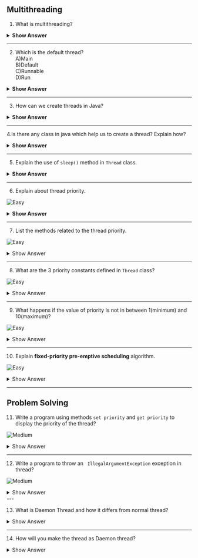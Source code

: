 ## Multithreading

1. What is multithreading?
<details>
<summary><b> Show Answer </b></summary>
<blockquote>

- Thread is termed as a lightweight process. A process is divided into parts, each part called Thread.
- Multithreading is the process of executing one or more threads simultaneously. 
- In multithreading, threads will share a common memory and the execution will also be faster.
</blockquote>
</details>

---

2. Which is the default thread?<br>
A)Main<br>
B)Default<br>
C)Runnable<br>
D)Run<br>
<details>
<summary><b> Show Answer </b></summary>
<blockquote>

A)Main
</blockquote>
<details>
<summary><b> Explanation </b></summary>
<blockquote>

- If there is no thread is created, the main thread will execute the process by default.
</blockquote>
</details>
</details>

---

3. How can we create threads in Java?
<details>
<summary><b> Show Answer </b></summary>
<blockquote>

- We can create threads in two ways.
  - By implementing `Runnable` interface
  - By extending `Thread` class 
</blockquote>
</details>

---

4.Is there any class in java which help us to create a thread? Explain how?
<details>
<summary><b> Show Answer </b></summary>
<blockquote>
	
- Yes, there is a `Thread` class in java helps us to create a thread.
- Create a class and extend that class by Thread class. Then, the created class will act as thread in java. 
- After extending `Thread` class, the class should override the `run` method.
- After creating object for the class, we can use `start()` method to run the method.
</blockquote>

``` java
class Greeting extends Thread{
	public void run() {
		for(int i=0; i<10; i++) {
			System.out.println("Hello");
		}
	}
}

public class Main {
	public static void main(String[] args) {
		Greeting greeting = new Greeting();
		greeting.start();
	}
}
```

>When the method gets started by calling `start()` method, a new thread is created and starts executed it. On the time, the main thread will continue the remaining part. The thread will give the message `Hello` 10 times.
</details>

---

5. Explain the use of `sleep()` method in `Thread` class.
<details>
<summary><b> Show Answer </b></summary>
<blockquote>

- The `sleep()` method definition: 
```java
public static void sleep(long millis) throws InterruptedException
```
- sleep()` method takes milliseconds as parameter, makes the current running thread to hold for that given milliseconds.
- This method will throw `InterruptedException`. So, we need to handle the exception, either by adding `throws` statement or by enclosing that within `try-catch` block.
- </blockquote>
``` java
class Greeting extends Thread{
	public void run() {
		for(int i=0; i<10; i++) {
			System.out.println("Hello");
			try {Thread.sleep(1000);} catch(InterruptedException e){ };
		}
	}
}

public class Main {
	public static void main(String[] args) {
		Greeting greeting = new Greeting();
		greeting.start();
	}
}
```
>When the `sleep()` method is called, the thread is hold by 1000 millisecond that is 1 second. So, The thread will give the message `Hello` 10 times for every second.
</details>

---

6. Explain about thread priority.

![Easy](https://github.com/revaturelabs/interviewquestions/blob/dev/ComplexityTags/simple%20(2).svg)
<details><summary> <b>Show Answer</b> </summary>
<blockquote>

 - Each thread has a priority. Priorities are represented by a number between 1 and 10.  
 - Where the thread scheduler schedules the threads according to their priority known as <b> preemptive scheduling</b>.

 </blockquote>

 </details>

 ---
 7. List the methods related to the thread priority.

 ![Easy](https://github.com/revaturelabs/interviewquestions/blob/dev/ComplexityTags/simple%20(2).svg)

<details><summary> Show Answer </summary>

<blockquote>

- There are two methods `setter` and `getter` in thread priority.
    - `public final int getPriority()`:Returns the priority of the given thread  by using the `java.lang.Thread.getPriority()` method.
    - `public final void setPriority(int newPriority)`: Updates or assign the priority of the thread to `newPriority` using the `java.lang.Thread.setPriority()` method.

 </blockquote>

 </details>

 ---

 8. What are the 3 priority constants defined in `Thread` class?

  ![Easy](https://github.com/revaturelabs/interviewquestions/blob/dev/ComplexityTags/simple%20(2).svg)

<details><summary> Show Answer </summary>

<blockquote>

- `public static int MIN_PRIORITY`-It holds the value 1.
- `public static int NORM_PRIORITY`-It holds the value 5 and it is the Deafult priority of a thread.
- `public static int MAX_PRIORITY`-It holds the value 10.

</blockquote>

 </details>

 ---

9. What happens if the value of priority is not in between 1(minimum) and 10(maximum)?

  ![Easy](https://github.com/revaturelabs/interviewquestions/blob/dev/ComplexityTags/simple%20(2).svg)

<details><summary> Show Answer </summary>

<blockquote>

- If the value of the parameter `newPriority` of the method `getPriority()` goes out of the range (1 to 10), then the method throws `IllegalArgumentException`.

</blockquote>

 </details>

 ---

 
 10. Explain <b>fixed-priority pre-emptive scheduling</b> algorithm.

  ![Easy](https://github.com/revaturelabs/interviewquestions/blob/dev/ComplexityTags/simple%20(2).svg)

<details><summary> Show Answer </summary>

<blockquote>

 This scheduling algorithm is supported by the JVM to serve the thread with the highest priority first, since all Java threads have a priority. 

 </blockquote>

 </details>

 ---

 ## Problem Solving

11. Write a program using methods `set priority` and `get priority` to display the priority of the thread?

![Medium](https://github.com/revaturelabs/interviewquestions/blob/dev/ComplexityTags/Medium%20(2).svg)

 <details><summary> Show Answer </summary>

<blockquote>

``` java
import java.lang.*;  
public class ThreadPriority extends Thread   
{  
public void run()  
{  
System.out.println("Inside the run() method");  
}  
public static void main(String argvs[])  
{  
Thread.currentThread().setPriority(6);  
System.out.println("Priority of the main thread is : " + Thread.currentThread().getPriority());  
ThreadPriority th1 = new ThreadPriority();  
System.out.println("Priority of the thread th1 is : " + th1.getPriority());  
}  
} 
```
</blockquote>

 <details><summary> Explanation </summary>

<blockquote>

- Using `currentThread()`,`getPriority())` and `setPriority(6)`methods, here the priority is displayed.
If there are two threads that have the same priority. 
- The execution then is dependent on the thread scheduler's algorithm (First Come First Serve, Round-Robin, etc.).

</blockquote>

 </details>

 
 </details>

 ---
 12. Write a program to throw an ` IllegalArgumentException` exception in thread?

 ![Medium](https://github.com/revaturelabs/interviewquestions/blob/dev/ComplexityTags/Medium%20(2).svg)

 <details><summary> Show Answer </summary>

<blockquote>

``` java
import java.lang.*;  
public class IllegalArgumentException extends Thread   
{  
public static void main(String argvs[])  
    {  
        Thread.currentThread().setPriority(17);  
        System.out.println("Priority of the main thread is : " + Thread.currentThread().getPriority());  
    }  
} 
```

</blockquote>

 <details><summary> Explanation </summary>

<blockquote>

-  The priority of the main thread is set to 17, which is greater than 10 (not in the range between minimum and maximum value), so it throws `IllegalArgumentException` exception.

</blockquote>

 </details>

 
 </details>
 ---

13. What is Daemon Thread and how it differs from normal thread?
<details><summary> Show Answer </summary>

<blockquote>

- A Daemon thread is a low priority thread which always runs in the background.
- User is the high priority thread which runs in the foregground
 </details>

 ---
 14. How will you make the thread as Daemon thread?
<details><summary> Show Answer </summary>
<blockquote>

- We have to use `setDaemonthread()` pass the boolean value to make the thread as Daemon thread.
- The `isDaemon()` returns a boolen value to check thread daemon or not.
``` java
public class Main {
	public static void main(String[] args) throws InterruptedException {
		Thread th0 = new Thread(() -> {
			for (int i = 0; i < 5; i++) {
				System.out.println("Hello from Thread-0");
			}
		});
		th0.setDaemon(true);
		System.out.println(th0.isDaemon());	//true
	}
}
```
 </details>
